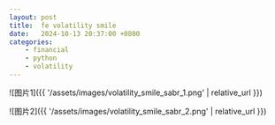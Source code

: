 ```yaml
---
layout: post
title:  fe volatility smile
date:   2024-10-13 20:37:00 +0800
categories: 
    - financial 
    - python
    - volatility
---
```


<!-- <script type="text/javascript" async
  src="https://cdn.jsdelivr.net/npm/mathjax@3/es5/tex-mml-chtml.js">
</script> -->

<!-- ![图片1](pic/volatility_smile_sabr_1.png) -->

![图片1]({{ '/assets/images/volatility_smile_sabr_1.png' | relative_url }})

![图片2]({{ '/assets/images/volatility_smile_sabr_2.png' | relative_url }})